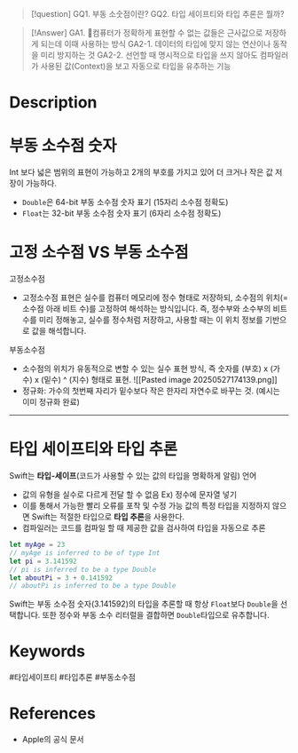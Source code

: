 >[!question]
>GQ1. 부동 소숫점이란?
>GQ2. 타입 세이프티와 타입 추론은 뭘까?

>[!Answer]
>GA1. 컴퓨터가 정확하게 표현할 수 없는 값들은 근사값으로 저장하게 되는데 이때 사용하는 방식
>GA2-1. 데이터의 타입에 맞지 않는 연산이나 동작을 미리 방지하는 것
>GA2-2. 선언할 때 명시적으로 타입을 쓰지 않아도 컴파일러가 사용된 값(Context)을 보고 자동으로 타입을 유추하는 기능

# Description

# 부동 소수점 숫자
Int 보다 넓은 범위의 표현이 가능하고 2개의 부호를 가지고 있어 더 크거나 작은 값 저장이 가능하다.
- `Double`은 64-bit 부동 소수점 숫자 표기 (15자리 소수점 정확도)
- `Float`는 32-bit 부동 소수점 숫자 표기 (6자리 소수점 정확도)


# 고정 소수점 VS 부동 소수점

고정소수점
- 고정소수점 표현은 실수를 컴퓨터 메모리에 정수 형태로 저장하되, 소수점의 위치(=소수점 아래 비트 수)를 고정하여 해석하는 방식입니다. 즉, 정수부와 소수부의 비트 수를 미리 정해놓고, 실수를 정수처럼 저장하고, 사용할 때는 이 위치 정보를 기반으로 값을 해석합니다.

부동소수점
- 소수점의 위치가 유동적으로 변할 수 있는 실수 표현 방식, 즉 숫자를 (부호) x (가수) x (밑수) ^ (지수) 형태로 표현.
 ![[Pasted image 20250527174139.png]]
- 정규화: 가수의 첫번째 자리가 밑수보다 작은 한자리 자연수로 바꾸는 것. (예시는 이미 정규화 완료)

----------
# 타입 세이프티와 타입 추론
Swift는 **타입-세이프**(코드가 사용할 수 있는 값의 타입을 명확하게 알림) 언어
- 값의 유형을 실수로 다르게 전달 할 수 없음 Ex) 정수에 문자열 넣기
- 이를 통해서 가능한 빨리 오류를 포착 및 수정 가능
값의 특정 타입을 지정하지 않으면 Swift는 적절한 타입으로 **타입 추론**을 사용한다.
- 컴파일러는 코드를 컴파일 할 때 제공한 값을 검사하여 타입을 자동으로 추론
```swift title:타입추론예제
let myAge = 23
// myAge is inferred to be of type Int
let pi = 3.141592
// pi is inferred to be a type Double
let aboutPi = 3 + 0.141592
// aboutPi is inferred to be a type Double
```

Swift는 부동 소수점 숫자(3.141592)의 타입을 추론할 때 항상 `Float`보다 `Double`을 선택합니다.
또한 정수와 부동 소수 리터럴을 결합하면 `Double`타입으로 유추합니다.


# Keywords
#타입세이프티
#타입추론
#부동소수점
# References
- Apple의 공식 문서